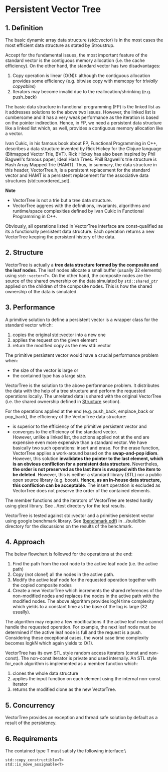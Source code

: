 # Persistent Vector Tree

## 1. Definition
The basic dynamic array data structure (std::vector) is in the most cases the most efficient data structure as stated by Stroustrup.

Accept for the fundamental issues, the most important feature of the standard vector is the contiguous memory allocation (i.e. the cache efficiency).
On the other hand, the standard vector has two disadvantages:
1. Copy operation is linear (O(N)): although the contiguous allocation provides some efficiency (e.g. bitwise copy with memcopy for *trivially copyables*)
2. Iterators may become invalid due to the reallocation/shrinking (e.g. push_back)

The basic data structure in functional programming (FP) is the linked list as it addresses solutions to the above two issues.
However, the linked list is cumbersome and it has a very weak performance as the iteration is based on the pointer indirection.
Hence, in FP, we need a persistent data structure like a linked list which, as well, provides a contiguous memory allocation like a vector.

Ivan Cukic, in his famous book about FP, Functional Programming in C++, describes a data structure 
invented by Rick Hickey for the Clojure language (Bitmapped Vector Trie, BVT).
Rick Hickey has also been inspired by Phil Bagwell's famous paper, Ideal Hash Trees.
Phill Bagwell's trie structure is Hash Array Mapped Trie (HAMT).
Thus, in summary, the data structure in this header, VectorTree.h, is a persistent replacement for the standard vector and 
HAMT is a persistent replacement for the associative data structures (std::unordered_set).

**Note**
- VectorTree is not a trie but a tree data structure.
- VectorTree aggrees with the definitions, invariants, algorithms and runtime/space complexities defined by Ivan Cukic in Functional Programming in C++.

Obviously, all operations listed in VectorTree interface are const-qualified as its a functionally persistent data structure.
Each operation returns a new VectorTree keeping the persistent history of the data.

## 2. Structure
VectorTree is actually a **tree data structure formed by the composite and the leaf nodes**.
The leaf nodes allocate a small buffer (usually 32 elements) using `std::vector<T>`.
On the other hand, the composite nodes are the source of the shared ownership on the data
simulated by `std::shared_ptr` applied on the children of the composite nodes.
This is how the shared ownership of the data is simulated.

## 3. Performance
A primitive solution to define a persistent vector is a wrapper class for the standard vector which:
1. copies the original std::vector into a new one
2. applies the request on the given element
3. return the modified copy as the new std::vector

The primitive persistent vector would have a crucial performance problem when:
- the size of the vector is large or
- the contained type has a large size.

VectorTree is the solution to the above performance problem.
It distributes the data with the help of a tree structure and perform the requested operations locally.
The unrelated data is shared with the original VectorTree (i.e. the shared ownership defined in [Structure](#2-Structure) section).

For the operations applied at the end (e.g. push_back, emplace_back or pop_back), the efficiency of the VectorTree data structure:
- is superior to the efficiency of the primitive persistent vector and
- converges to the efficiency of the standard vector.\
However, unlike a linked list, the actions applied not at the end are expensive even more expensive than a standard vector.
We have basically two such operations: insert and erase.
For the erase function, VectorTree applies a work-around based on the **swap-and-pop idiom**.
However, this solution **invalidates the pointer to the last element, which is an obvious confliction for a persistent data structure**.
Nevertheles, **the order is not preserved as the last item is swapped with the item to be deleted**.
However, this is neither a standard library (STL) nor a public open source library (e.g. boost).
**Hence, as an in-house data structure, this confliction can be acceptable.**
The insert operation is excluded as VectorTree does not preserve the order of the contained elements.

The member functions and the iterators of VectorTree are tested hardly using gtest library.
See ../test directory for the test results.

VectorTree is tested against std::vector and a primitive persistent vector using google benchmark library.
See ([benchmark.pdf](benchmark.pdf)) in ../build/bin directory for the discussions on the results of the benchmark.

## 4. Approach
The below flowchart is followed for the operations at the end:
1. Find the path from the root node to the active leaf node (i.e. the active path)
2. Copy (not clone!) all the nodes in the active path.
3. Modify the active leaf node for the requested operation together with the copied composite nodes
4. Create a new VectorTree which increments the shared references of the non-modified nodes and replaces the nodes in the active path with the modified nodes.
The above algorithm provides logN time complexity which yields to a constant time as the base of the log is large (32 usually).

The algorithm may require a few modifications if the active leaf node cannot handle the requested operation.
For example, the next leaf node must be determined if the active leaf node is full and the request is a push.
Considering these exceptional cases, the worst case time complexity becomes logkN which again yields to O(1).

VectorTree has its own STL style random access iterators (const and non-const).
The non-const iterator is private and used internally.
An STL style for_each algorithm is implemented as a member function which:
1. clones the whole data structure
2. applies the input function on each element using the internal non-const iterator
3. returns the modified clone as the new VectorTree.

## 5. Concurrency
VectorTree provides an exception and thread safe solution by default as a result of the persistency.

## 6. Requirements
The contained type T must satisfy the following interface:\
```
std::copy_constructible<T>
std::is_move_assignable<T>
```
